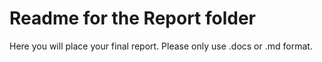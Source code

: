 # Readme for the Report folder


Here you will place your final report.  Please only use .docs or .md format.

